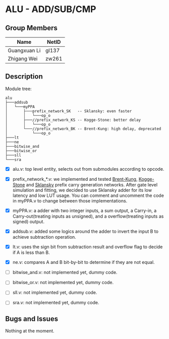 # ALU - ADD/SUB/CMP

## Group Members

|Name|NetID|
|---|---|
|Guangxuan Li|gl137|
|Zhigang Wei|zw261|

## Description

Module tree:

```
alu
├───addsub
│   └───myPPA
│       ├───prefix_network_SK   -- Sklansky: even faster
│       │   └───op_o
│       ├───//prefix_network_KS -- Kogge-Stone: better delay
│       │   └───op_o
│       └───//prefix_network_BK -- Brent-Kung: high delay, deprecated
│           └───op_o
├───lt
├───ne
├───bitwise_and
├───bitwise_or
├───sll
└───sra
```

- [x] alu.v: top level entity, selects out from submodules according to opcode.
- [x] prefix_network_*.v: we implemented and tested [Brent-Kung](https://doi.org/10.1109/TC.1982.1675982), [Kogge-Stone](https://doi.org/10.1109/TC.1973.5009159) and [Sklansky](https://doi.org/10.1109/TEC.1960.5219822) prefix carry generation networks. After gate level simulation and fitting, we decided to use Sklansky adder for its low latency and low LUT usage. You can comment and uncomment the code in myPPA.v to change between those implementations.

- [x] myPPA.v: a adder with two integer inputs, a sum output, a Carry-in, a Carry-out(treating inputs as unsigned), and a overflow(treating inputs as signed) output.

- [x] addsub.v: added some logics around the adder to invert the input B to achieve subtraction operation.

- [x] lt.v: uses the sign bit from subtraction result and overflow flag to decide if A is less than B.

- [x] ne.v: compares A and B bit-by-bit to determine if they are not equal.

- [ ] bitwise_and.v: not implemented yet, dummy code.

- [ ] bitwise_or.v: not implemented yet, dummy code.

- [ ] sll.v:  not implemented yet, dummy code.

- [ ] sra.v:  not implemented yet, dummy code.

## Bugs and Issues

Nothing at the moment.

